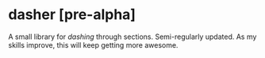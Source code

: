 # dasher [pre-alpha]

A small library for _dashing_ through sections. Semi-regularly updated. 
As my skills improve, this will keep getting more awesome. 

